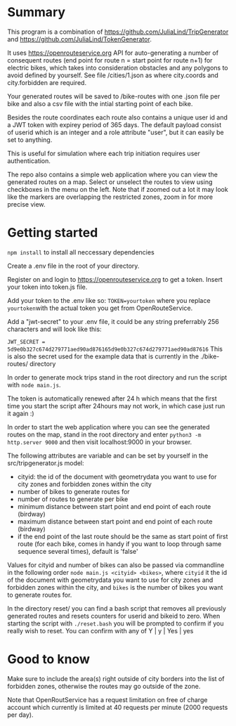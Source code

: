 # Summary

This program is a combination of https://github.com/JuliaLind/TripGenerator and https://github.com/JuliaLind/TokenGenerator. 

It uses https://openrouteservice.org API for auto-generating a number of consequent routes (end point for route n = start point for route n+1) for electric bikes, which takes into consideration obstacles and any polygons to avoid defined by yourself. See file /cities/1.json as where city.coords and city.forbidden are required.

Your generated routes will be saved to /bike-routes with one .json file per bike and also a csv file with the intial starting point of each bike. 

Besides the route coordinates each route also contains a unique user id and a JWT token with expirey period of 365 days. The default payload consist of userid which is an integer and a role attribute "user", but it can easily be set to anything.

This is useful for simulation where each trip initiation requires user authentication.

The repo also contains a simple web application where you can view the generated routes on a map. Select or unselect the routes to view using checkboxes in the menu on the left. Note that if zoomed out a lot it may look like the markers are overlapping the restricted zones, zoom in for more precise view.


# Getting started

```npm install``` to install all neccessary dependencies

Create a .env file in the root of your directory.

Register on and login to https://openrouteservice.org to get a token. Insert your token into token.js file.

Add your token to the .env like so:
```TOKEN=yourtoken``` where you replace ```yourtoken```with the actual token you get from OpenRouteService.


Add a "jwt-secret" to your .env file, it could be any string preferrably 256 characters and will look like this:

```JWT_SECRET = 5d9e0b327c674d279771aed90ad876165d9e0b327c674d279771aed90ad87616``` This is also the secret used for the example data that is currently in the ./bike-routes/ directory

In order to generate mock trips stand in the root directory and run the script with ```node main.js```.

The token is automatically renewed after 24 h which means that the first time you start the script after 24hours may not work, in which case just run it again :)

In order to start the web application where you can see the generated routes on the map, stand in the root directory and enter ```python3 -m http.server 9000``` and then visit localhost:9000 in your browser.

The following attributes are variable and can be set by yourself in the src/tripgenerator.js model:
- cityid: the id of the document with geometrydata you want to use for city zones and forbidden zones within the city
- number of bikes to generate routes for
- number of routes to generate per bike
- minimum distance between start point and end point of each route (birdway)
- maximum distance between start point and end point of each route (birdway)
- if the end point of the last route should be the same as start point of first route (for each bike, comes in handy if you want to loop through same sequence several times), default is 'false'

Values for cityid and number of bikes can also be passed via commandline in the following order ```node main.js <cityid> <bikes>```, where ```cityid``` it the id of the document with geometrydata you want to use for city zones and forbidden zones within the city, and  ```bikes``` is the number of bikes you want to generate routes for. 


In the directory reset/ you can find a bash script that removes all previously generated routes and resets counters for userid and bikeid to zero. When starting the script with ```./reset.bash``` you will be prompted to confirm if you really wish to reset. You can confirm with any of Y | y | Yes | yes

# Good to know

Make sure to include the area(s) right outside of city borders into the list of forbidden zones, otherwise the routes may go outside of the zone.

Note that OpenRoutService has a request limitation on free of charge account which currently is limited at 40 requests per minute (2000 requests per day).



